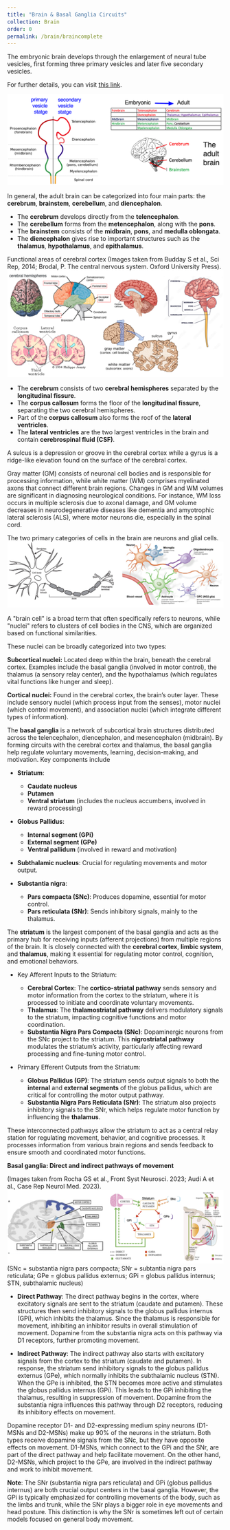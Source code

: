 ```yaml
---
title: "Brain & Basal Ganglia Circuits"
collection: Brain
order: 0
permalink: /brain/braincomplete
---
```

The embryonic brain develops through the enlargement of neural tube vesicles, first forming three primary vesicles and later five secondary vesicles.  

For further details, you can visit [this link](https://pressbooks.cuny.edu/psy320/chapter/embryonic-stage/).

![Brain](/images/Brain_1.png)  

In general, the adult brain can be categorized into four main parts: the **cerebrum**, **brainstem**, **cerebellum**, and **diencephalon**.

- The **cerebrum** develops directly from the **telencephalon**.
- The **cerebellum** forms from the **metencephalon**, along with the **pons**.
- The **brainstem** consists of the **midbrain**, **pons**, and **medulla oblongata**.
- The **diencephalon** gives rise to important structures such as the **thalamus**, **hypothalamus**, and **epithalamus**.

Functional areas of cerebral cortex (Images taken from Budday S et al., Sci Rep, 2014; Brodal, P. The central nervous system. Oxford University Press).  
![Brain](/images/Brain_2.png)  

- The **cerebrum** consists of two **cerebral hemispheres** separated by the **longitudinal fissure**.
- The **corpus callosum** forms the floor of the **longitudinal fissure**, separating the two cerebral hemispheres.
- Part of the **corpus callosum** also forms the roof of the **lateral ventricles**.
- The **lateral ventricles** are the two largest ventricles in the brain and contain **cerebrospinal fluid (CSF)**.  

A sulcus is a depression or groove in the cerebral cortex while a gyrus is a ridge-like elevation found on the surface of the cerebral cortex.

Gray matter (GM) consists of neuronal cell bodies and is responsible for processing information, while white matter (WM) comprises myelinated axons that connect different brain regions. Changes in GM and WM volumes are significant in diagnosing neurological conditions. For instance, WM loss occurs in multiple sclerosis due to axonal damage, and GM volume decreases in neurodegenerative diseases like dementia and amyotrophic lateral sclerosis (ALS), where motor neurons die, especially in the spinal cord.

The two primary categories of cells in the brain are neurons and glial cells.  
![Neuron](/images/Neuron.png) 

A "brain cell" is a broad term that often specifically refers to neurons, while "nuclei" refers to clusters of cell bodies in the CNS, which are organized based on functional similarities.  

These nuclei can be broadly categorized into two types:

**Subcortical nuclei:** Located deep within the brain, beneath the cerebral cortex. Examples include the basal ganglia (involved in motor control), the thalamus (a sensory relay center), and the hypothalamus (which regulates vital functions like hunger and sleep).
  
**Cortical nuclei:** Found in the cerebral cortex, the brain’s outer layer. These include sensory nuclei (which process input from the senses), motor nuclei (which control movement), and association nuclei (which integrate different types of information).

The **basal ganglia** is a network of subcortical brain structures distributed across the telencephalon, diencephalon, and mesencephalon (midbrain). By forming circuits with the cerebral cortex and thalamus, the basal ganglia help regulate voluntary movements, learning, decision-making, and motivation. Key components include  

- **Striatum**: 
  - **Caudate nucleus** 
  - **Putamen**
  - **Ventral striatum** (includes the nucleus accumbens, involved in reward processing)
  
- **Globus Pallidus**:
  - **Internal segment (GPi)**
  - **External segment (GPe)**
  - **Ventral pallidum** (involved in reward and motivation)

- **Subthalamic nucleus**: Crucial for regulating movements and motor output.

- **Substantia nigra**:
  - **Pars compacta (SNc)**: Produces dopamine, essential for motor control.
  - **Pars reticulata (SNr)**: Sends inhibitory signals, mainly to the thalamus.

The **striatum** is the largest component of the basal ganglia and acts as the primary hub for receiving inputs (afferent projections) from multiple regions of the brain. It is closely connected with the **cerebral cortex**, **limbic system**, and **thalamus**, making it essential for regulating motor control, cognition, and emotional behaviors.

- Key Afferent Inputs to the Striatum:
    - **Cerebral Cortex**: The **cortico-striatal pathway** sends sensory and motor information from the cortex to the striatum, where it is processed to initiate and coordinate voluntary movements.
    - **Thalamus**: The **thalamostriatal pathway** delivers modulatory signals to the striatum, impacting cognitive functions and motor coordination.
    - **Substantia Nigra Pars Compacta (SNc)**: Dopaminergic neurons from the SNc project to the striatum. This **nigrostriatal pathway** modulates the striatum’s activity, particularly affecting reward processing and fine-tuning motor control.

- Primary Efferent Outputs from the Striatum:
    - **Globus Pallidus (GP)**: The striatum sends output signals to both the **internal** and **external segments** of the globus pallidus, which are critical for controlling the motor output pathway.
    - **Substantia Nigra Pars Reticulata (SNr)**: The striatum also projects inhibitory signals to the SNr, which helps regulate motor function by influencing the **thalamus**.

These interconnected pathways allow the striatum to act as a central relay station for regulating movement, behavior, and cognitive processes. It processes information from various brain regions and sends feedback to ensure smooth and coordinated motor functions.

**Basal ganglia: Direct and indirect pathways of movement**  

(Images taken from Rocha GS et al., Front Syst Neurosci. 2023;  Audi A et al., Case Rep Neurol Med. 2023).
![Basal ganglia](/images/Basalganglia.png) 
(SNc = substantia nigra pars compacta; SNr = subtantia nigra pars reticulata; GPe = globus pallidus externus; GPi = globus pallidus internus; STN, subthalamic nucleus)  

- **Direct Pathway**: The direct pathway begins in the cortex, where excitatory signals are sent to the striatum (caudate and putamen). These structures then send inhibitory signals to the globus pallidus internus (GPi), which inhibits the thalamus. Since the thalamus is responsible for movement, inhibiting an inhibitor results in overall stimulation of movement. Dopamine from the substantia nigra acts on this pathway via D1 receptors, further promoting movement.

- **Indirect Pathway**: The indirect pathway also starts with excitatory signals from the cortex to the striatum (caudate and putamen). In response, the striatum send inhibitory signals to the globus pallidus externus (GPe), which normally inhibits the subthalamic nucleus (STN). When the GPe is inhibited, the STN becomes more active and stimulates the globus pallidus internus (GPi). This leads to the GPi inhibiting the thalamus, resulting in suppression of movement. Dopamine from the substantia nigra influences this pathway through D2 receptors, reducing its inhibitory effects on movement. 

Dopamine receptor D1- and D2-expressing medium spiny neurons (D1-MSNs and D2-MSNs) make up 90% of the neurons in the striatum. Both types receive dopamine signals from the SNc, but they have opposite effects on movement. D1-MSNs, which connect to the GPi and the SNr, are part of the direct pathway and help facilitate movement. On the other hand, D2-MSNs, which project to the GPe, are involved in the indirect pathway and work to inhibit movement.  

**Note**: The SNr (substantia nigra pars reticulata) and GPi (globus pallidus internus) are both crucial output centers in the basal ganglia. However, the GPi is typically emphasized for controlling movements of the body, such as the limbs and trunk, while the SNr plays a bigger role in eye movements and head posture. This distinction is why the SNr is sometimes left out of certain models focused on general body movement.
